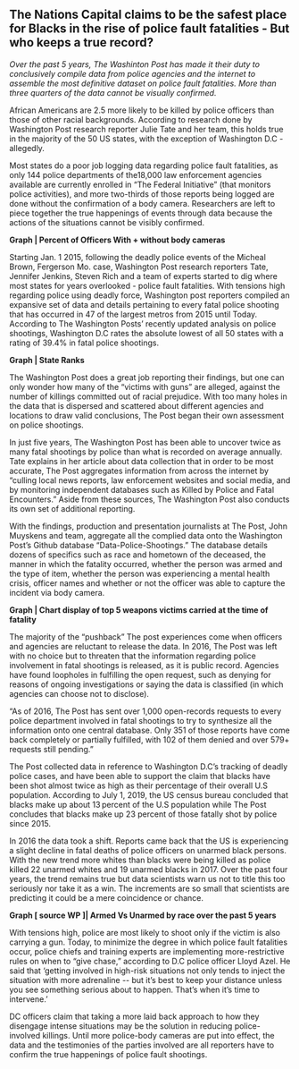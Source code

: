 ## The Nations Capital claims to be the safest place for Blacks in the rise of police fault fatalities - But who keeps a true record? 

*Over the past 5 years, The Washinton Post has made it their duty to conclusively compile data from police agencies and the internet to assemble the most definitive dataset on police fault fatalities. More than three quarters of the data cannot be visually confirmed.* 

African Americans are 2.5 more likely to be killed by police officers than those of other racial backgrounds. According to research done by Washington Post research reporter Julie Tate and her team, this holds true in the majority of the 50 US states, with the exception of Washington D.C - allegedly. 

Most states do a poor job logging data regarding police fault fatalities, as only 144 police departments of the18,000 law enforcement agencies available are currently enrolled in “The Federal Initiative” (that monitors police activities), and more two-thirds of those reports being logged are done without the confirmation of a body camera. Researchers are left to piece together the true happenings of events through data because the actions of the situations cannot be visibly confirmed.

**Graph | Percent of Officers With + without body cameras** 

Starting Jan. 1  2015, following the deadly police events of the Micheal Brown, Fergerson Mo. case,  Washington Post research reporters Tate, Jennifer Jenkins, Steven Rich and a team of experts started to dig where most states for years overlooked - police fault fatalities. With tensions high regarding police using deadly force, Washington post reporters compiled an expansive set of data and details pertaining to every fatal police shooting that has occurred in 47 of the largest metros from 2015 until Today. According to The Washington Posts’ recently updated analysis on police shootings, Washington D.C rates the absolute lowest of all 50 states with a rating of 39.4% in fatal police shootings. 

**Graph | State Ranks**

The Washington Post does a great job reporting their findings, but one can only wonder how many of the “victims with guns” are alleged, against the number of killings committed out of racial prejudice. With too many holes in the data that is dispersed and scattered about different agencies and locations to draw valid conclusions, The Post began their own assessment on police shootings. 

In just five years, The Washington Post has been able to uncover twice as many fatal shootings by police than what is recorded on average annually. Tate explains in her article about data collection that in order to be most accurate, The Post aggregates information from across the internet by “culling local news reports, law enforcement websites and social media, and by monitoring independent databases such as Killed by Police and Fatal Encounters.” Aside from these sources, The Washington Post also conducts its own set of additional reporting. 

With the findings, production and presentation journalists at The Post, John Muyskens and team, aggregate all the complied data onto the Washington Post’s Github database “Data-Police-Shootings.” The database details dozens of specifics such as race and hometown of the deceased, the manner in which the fatality occurred, whether the person was armed and the type of item, whether the person was experiencing a mental health crisis, officer names and whether or not the officer was able to capture the incident via body camera.

**Graph | Chart display of top 5 weapons victims carried at the time of fatality**

The majority of the “pushback” The post experiences come when officers and agencies are reluctant to release the data. In 2016, The Post was left with no choice but to threaten that the information regarding police involvement in fatal shootings is released, as it is public record. Agencies have found loopholes in fulfilling the open request, such as denying for reasons of ongoing investigations or saying the data is classified (in which agencies can choose not to disclose). 

“As of 2016, The Post has sent over 1,000 open-records requests to every police department involved in fatal shootings to try to synthesize all the information onto one central database. Only 351 of those reports have come back completely or partially fulfilled, with 102 of them denied and over 579+ requests still pending.”   

The Post collected data in reference to Washington D.C’s tracking of deadly police cases, and have been able to support the claim that blacks have been shot almost twice as high as their percentage of their overall U.S population. According to July 1, 2019, the US census bureau concluded that blacks make up about 13 percent of the U.S population while The Post concludes that blacks make up 23 percent of those fatally shot by police since 2015. 

In 2016 the data took a shift. Reports came back that the US is experiencing a slight decline in fatal deaths of police officers on unarmed black persons. With the new trend more whites than blacks were being killed as police killed 22 unarmed whites and 19 unarmed blacks in 2017. Over the past four years, the trend remains true but data scientists warn us not to title this too seriously nor take it as a win. The increments are so small that scientists are predicting it could be a mere coincidence or chance. 

**Graph [ source WP ]| Armed Vs Unarmed by race over the past 5 years**  

With tensions high, police are most likely to shoot only if the victim is also carrying a gun. Today, to minimize the degree in which police fault fatalities occur, police chiefs and training experts are implementing more-restrictive rules on when to “give chase,” according to D.C police officer Lloyd Azel. He said that ‘getting involved in high-risk situations not only tends to inject the situation with more adrenaline -- but it’s best to keep your distance unless you see something serious about to happen. That’s when it’s time to intervene.’  

DC officers claim that taking a more laid back approach to how they disengage intense situations may be the solution in reducing police-involved killings. Until more police-body cameras are put into effect, the data and the testimonies of the parties involved are all reporters have to confirm the true happenings of police fault shootings. 
